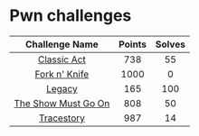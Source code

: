 # Pwn challenges

|                      Challenge Name                  | Points | Solves |
|:----------------------------------------------------:|:------:|:------:
| [Classic Act](Classic%20Act/)                        | 738    | 55    |
| [Fork n' Knife](Fork%20n'%20Knife/)                  | 1000   | 0     |
| [Legacy](Legacy/)                                    | 165    | 100   |
| [The Show Must Go On](The%20Show%20Must%20Go%20On/)  | 808    | 50    |
| [Tracestory](Tracestory/)                            | 987    | 14    |

